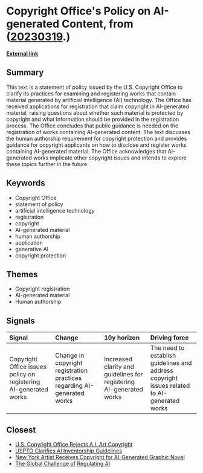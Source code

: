 # __Copyright Office's Policy on AI-generated Content__, from ([20230319](https://kghosh.substack.com/p/20230319).)

__[External link](http://federalregister.gov/documents/2023/03/16/2023-05321/copyright-registration-guidance-works-containing-material-generated-by-artificial-intelligence)__



## Summary

This text is a statement of policy issued by the U.S. Copyright Office to clarify its practices for examining and registering works that contain material generated by artificial intelligence (AI) technology. The Office has received applications for registration that claim copyright in AI-generated material, raising questions about whether such material is protected by copyright and what information should be provided in the registration process. The Office concludes that public guidance is needed on the registration of works containing AI-generated content. The text discusses the human authorship requirement for copyright protection and provides guidance for copyright applicants on how to disclose and register works containing AI-generated material. The Office acknowledges that AI-generated works implicate other copyright issues and intends to explore these topics further in the future.

## Keywords

* Copyright Office
* statement of policy
* artificial intelligence technology
* registration
* copyright
* AI-generated material
* human authorship
* application
* generative AI
* copyright protection

## Themes

* Copyright registration
* AI-generated material
* Human authorship

## Signals

| Signal                                                           | Change                                                                  | 10y horizon                                                         | Driving force                                                                               |
|:-----------------------------------------------------------------|:------------------------------------------------------------------------|:--------------------------------------------------------------------|:--------------------------------------------------------------------------------------------|
| Copyright Office issues policy on registering AI-generated works | Change in copyright registration practices regarding AI-generated works | Increased clarity and guidelines for registering AI-generated works | The need to establish guidelines and address copyright issues related to AI-generated works |

## Closest

* [U.S. Copyright Office Rejects A.I. Art Copyright](fc78d6a757326382f385c8b5504ad6f9)
* [USPTO Clarifies AI Inventorship Guidelines](3b1f8558dd4d35b81f17be6e7cdcd3a7)
* [New York Artist Receives Copyright for AI-Generated Graphic Novel](9191375fe5b80e2b93a7369a79e63957)
* [The Global Challenge of Regulating AI](c3301a7146d6814214205c4b43376f17)